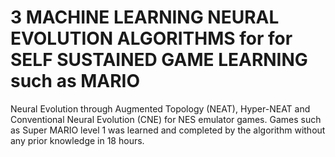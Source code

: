# 3 MACHINE LEARNING NEURAL  EVOLUTION  ALGORITHMS  for    for SELF SUSTAINED GAME LEARNING such as MARIO
Neural Evolution through Augmented Topology (NEAT), 
 Hyper-NEAT and Conventional Neural Evolution (CNE) for NES emulator games. Games such as Super MARIO level 1 was learned and 
completed by the algorithm without any prior knowledge in 18 hours. 
